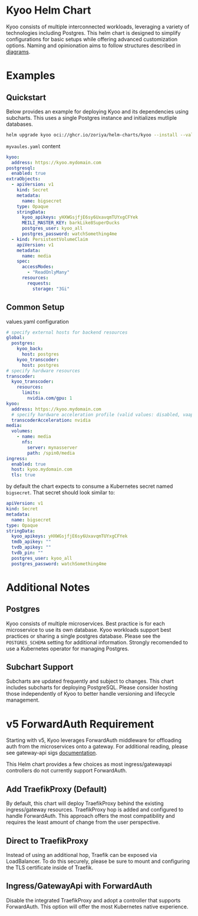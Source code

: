 # Kyoo Helm Chart
Kyoo consists of multiple interconnected workloads, leveraging a variety of technologies including Postgres.  This helm chart is designed to simplify configurations for basic setups while offering advanced customization options.  Naming and opinionation aims to follow structures described in [diagrams](../DIAGRAMS.md).

# Examples
## Quickstart
Below provides an example for deploying Kyoo and its dependencies using subcharts.  This uses a single Postgres instance and initializes mutliple databases.

```sh
helm upgrade kyoo oci://ghcr.io/zoriya/helm-charts/kyoo --install --values myvalues.yaml
```
`myvaules.yaml` content
```yaml
kyoo:
  address: https://kyoo.mydomain.com
postgresql:
  enabled: true
extraObjects:
  - apiVersion: v1
    kind: Secret
    metadata:
      name: bigsecret
    type: Opaque
    stringData:
      kyoo_apikeys: yHXWGsjfjE6sy6UxavqmTUYxgCFYek
      MEILI_MASTER_KEY: barkLike8SuperDucks
      postgres_user: kyoo_all
      postgres_password: watchSomething4me
  - kind: PersistentVolumeClaim
    apiVersion: v1
    metadata:
      name: media
    spec:
      accessModes:
        - "ReadOnlyMany"
      resources:
        requests:
          storage: "3Gi"
```

## Common Setup

values.yaml configuration
```yaml
# specify external hosts for backend resources
global:
  postgres:
    kyoo_back:
      host: postgres
    kyoo_transcoder:
      host: postgres
# specify hardware resources
transcoder:
  kyoo_transcoder:
    resources:
      limits:
        nvidia.com/gpu: 1
kyoo:
  address: https://kyoo.mydomain.com
  # specify hardware acceleration profile (valid values: disabled, vaapi, qsv, nvidia)
  transcoderAcceleration: nvidia
media:
  volumes:
    - name: media
      nfs:
        server: mynasserver
        path: /spin0/media
ingress:
  enabled: true
  host: kyoo.mydomain.com
  tls: true
```
by default the chart expects to consume a Kubernetes secret named `bigsecret`.  That secret should look similar to:

```yaml
apiVersion: v1
kind: Secret
metadata:
  name: bigsecret
type: Opaque
stringData:
  kyoo_apikeys: yHXWGsjfjE6sy6UxavqmTUYxgCFYek
  tmdb_apikey: ""
  tvdb_apikey: ""
  tvdb_pin: ""
  postgres_user: kyoo_all
  postgres_password: watchSomething4me
```

# Additional Notes
## Postgres
Kyoo consists of multiple microservices.  Best practice is for each microservice to use its own database.  Kyoo workloads support best practices or sharing a single postgres database.  Please see the `POSTGRES_SCHEMA` setting for additional information.  Strongly recomended to use a Kubernetes operator for managing Postgres.

## Subchart Support
Subcharts are updated frequently and subject to changes.  This chart includes subcharts for deploying PostgreSQL.  Please consider hosting those independently of Kyoo to better handle versioning and lifecycle management.

# v5 ForwardAuth Requirement
Starting with v5, Kyoo leverages ForwardAuth middleware for offloading auth from the microservices onto a gateway.  For additional reading, please see gateway-api sigs [documentation](https://gateway-api.sigs.k8s.io/geps/gep-1494/). 

This Helm chart provides a few choices as most ingress/gatewayapi controllers do not currently support ForwardAuth.  

## Add TraefikProxy (Default)
By default, this chart will deploy TraefikProxy behind the existing ingress/gateway resources.  TraefikProxy hop is added and configured to handle ForwardAuth.  This approach offers the most compatibility and requires the least amount of change from the user perspective.

## Direct to TraefikProxy
Instead of using an additional hop, Traefik can be exposed via LoadBalancer.  To do this securely, please be sure to mount and configuring the TLS certificate inside of Traefik.

## Ingress/GatewayApi with ForwardAuth
Disable the integrated TraefikProxy and adopt a controller that supports ForwardAuth.  This option will offer the most Kubernetes native experience.